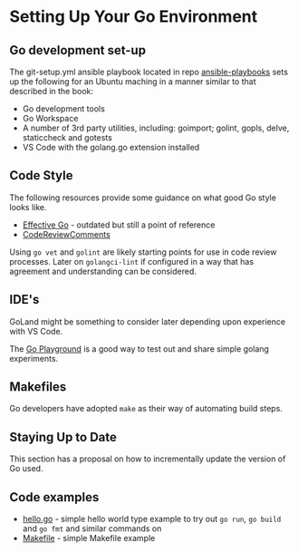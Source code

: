# Setting Up Your Go Environment

## Go development set-up

The git-setup.yml ansible playbook located in repo [ansible-playbooks](https://github.com/launchquickly/ansible-playbooks) 
sets up the following for an Ubuntu maching in a manner similar to that described in the book:

- Go development tools
- Go Workspace
- A number of 3rd party utilities, including: goimport; golint, gopls, delve, staticcheck and gotests
- VS Code with the golang.go extension installed

## Code Style

The following resources provide some guidance on what good Go style looks like.
- [Effective Go](https://go.dev/doc/effective_go) - outdated but still a point of reference
- [CodeReviewComments](https://github.com/golang/go/wiki/CodeReviewComments)

Using `go vet` and `golint` are likely starting points for use in code review processes. Later on `golangci-lint` if 
configured in a way that has agreement and understanding can be considered.

## IDE's

GoLand might be something to consider later depending upon experience with VS Code.

The [Go Playground](https://go.dev/play/) is a good way to test out and share simple golang experiments.

## Makefiles

Go developers have adopted `make` as their way of automating build steps.

## Staying Up to Date

This section has a proposal on how to incrementally update the version of Go used.

## Code examples

- [hello.go](/ch1/hello.go) - simple hello world type example to try out `go run`, `go build` and `go fmt` and similar 
commands on
- [Makefile](ch1/Makefile) - simple Makefile example